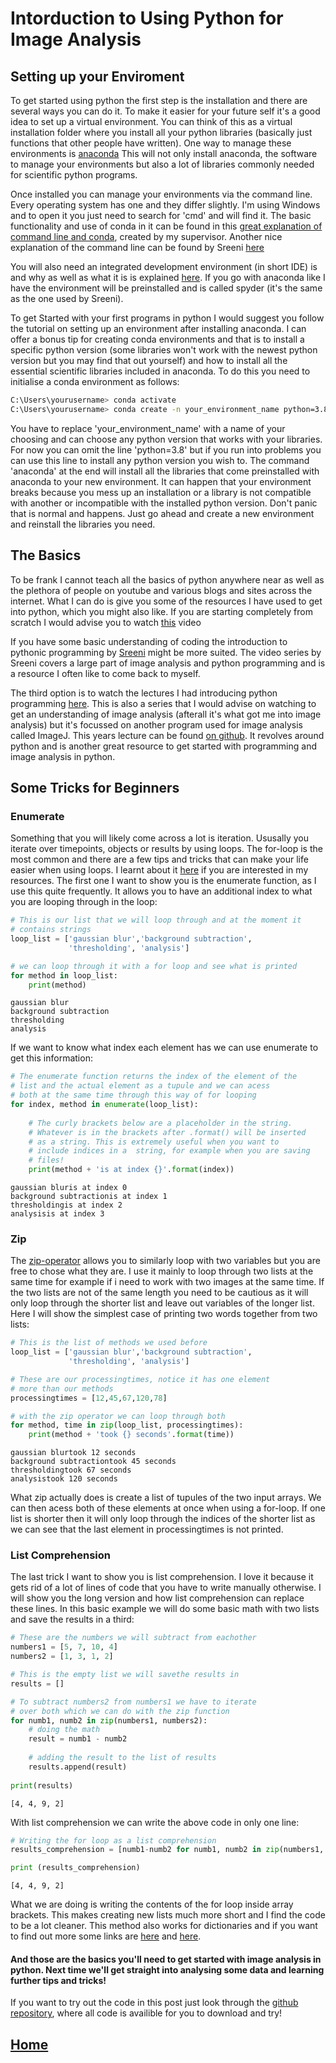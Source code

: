 
# Intorduction to Using Python for Image Analysis
## Setting up your Enviroment
To get started using python the first step is the installation and there are several ways you can do it. To make it easier for your future self it's a good idea to set up a virtual environment. You can think of this as a virtual installation folder where you install all your python libraries (basically just functions that other people have written).
One way to manage these environments is [anaconda](https://www.anaconda.com/products/individual)
This will not only install anaconda, the software to manage your environments but also a lot of libraries commonly needed for scientific python programs. 

Once installed you can manage your environments via the command line. Every operating system has one and they differ slightly.
I'm using Windows and to open it you just need to search for 'cmd' and will find it.
The basic functionality and use of conda in it can be found in this [great explanation of command line and conda](https://youtu.be/MOEPe9TGBK0?t=1161), created by my supervisor.
Another nice explanation of the command line can be found by Sreeni [here](https://www.youtube.com/watch?v=AzuajQnRuGI&list=PLZsOBAyNTZwbIjGnolFydAN33gyyGP7lT&index=5&ab_channel=DigitalSreeni) 

You will also need an integrated development environment (in short IDE) is and why as well as what it is is explained [here](https://www.youtube.com/watch?v=BxebisJKWBg&list=PLZsOBAyNTZwbIjGnolFydAN33gyyGP7lT&index=7&ab_channel=DigitalSreeniDigitalSreeni). If you go with anaconda like I have the environment will be preinstalled and is called spyder (it's the same as the one used by Sreeni).

To get Started with your first programs in python I would suggest you follow the tutorial on setting up an environment after installing anaconda. I can offer a bonus tip for creating conda environments and that is to install a specific python version (some libraries won't work with the newest python version but you may find that out yourself) and how to install all the essential scientific libraries included in anaconda. To do this you need to initialise a conda environment as follows:

```sh
C:\Users\yourusername> conda activate
C:\Users\yourusername> conda create -n your_environment_name python=3.8 anaconda 
```

You have to replace 'your_environment_name' with a name of your choosing and can choose any python version that works with your libraries. For now you can omit the line 'python=3.8' but if you run into problems you can use this line to install any python version you wish to. The command 'anaconda' at the end will install all the libraries that come preinstalled with anaconda to your new environment. It can happen that your environment breaks because you mess up an installation or a library is not compatible with another or incompatible with the installed python version. Don't panic that is normal and happens. Just go ahead and create a new environment and reinstall the libraries you need. 

## The Basics
To be frank I cannot teach all the basics of python anywhere near as well as the plethora of people on youtube and various blogs and sites across the internet. What I can do is give you some of the resources I have used to get into python, which you might also like. If you are starting completely from scratch I would advise you to watch [this](https://www.youtube.com/watch?v=rfscVS0vtbw&ab_channel=freeCodeCamp.org) video

If you have some basic understanding of coding the introduction to pythonic programming by [Sreeni](https://www.youtube.com/watch?v=qgJLeDPT8UM&list=PLZsOBAyNTZwbIjGnolFydAN33gyyGP7lT&index=6&ab_channel=DigitalSreeniDigitalSreeni) might be more suited. The video series by Sreeni covers a large part of image analysis and python programming and is a resource I often like to come back to myself. 

The third option is to watch the lectures I had introducing python programming [here](https://www.youtube.com/watch?v=MOEPe9TGBK0). This is also a series that I would advise on watching to get an understanding of image analysis (afterall it's what got me into image analysis) but it's focussed on another program used for image analysis called ImageJ. This years lecture can be found [on github](https://github.com/BiAPoL/Bio-image_Analysis_with_Python). It revolves around python and is another great resource to get started with programming and image analysis in python.

## Some Tricks for Beginners
### Enumerate
Something that you will likely come across a lot is iteration. Ususally you iterate over timepoints, objects or results by using loops. The for-loop is the most common and there are a few tips and tricks that can make your life easier when using loops. I learnt about it [here](https://realpython.com/python-enumerate/) if you are interested in my resources.
The first one I want to show you is the enumerate function, as I use this quite frequently. It allows you to have an additional index to what you are looping through in the loop:


```python
# This is our list that we will loop through and at the moment it 
# contains strings
loop_list = ['gaussian blur','background subtraction', 
             'thresholding', 'analysis']

# we can loop through it with a for loop and see what is printed
for method in loop_list:
    print(method)
```

    gaussian blur
    background subtraction
    thresholding
    analysis
    

If we want to know what index each element has we can use enumerate to get this information:


```python
# The enumerate function returns the index of the element of the 
# list and the actual element as a tupule and we can acess 
# both at the same time through this way of for looping
for index, method in enumerate(loop_list):
    
    # The curly brackets below are a placeholder in the string. 
    # Whatever is in the brackets after .format() will be inserted
    # as a string. This is extremely useful when you want to 
    # include indices in a  string, for example when you are saving
    # files! 
    print(method + 'is at index {}'.format(index))
```

    gaussian bluris at index 0
    background subtractionis at index 1
    thresholdingis at index 2
    analysisis at index 3
    
### Zip
The [zip-operator](https://www.w3schools.com/python/ref_func_zip.asp) allows you to similarly loop with two variables but you are free to chose what they are. I use it mainly to loop through two lists at the same time for example if i need to work with two images at the same time. If the two lists are not of the same length you need to be cautious as it will only loop through the shorter list and leave out variables of the longer list. Here I will show the simplest case of printing two words together from two lists:


```python
# This is the list of methods we used before
loop_list = ['gaussian blur','background subtraction', 
             'thresholding', 'analysis']

# These are our processingtimes, notice it has one element 
# more than our methods
processingtimes = [12,45,67,120,78]

# with the zip operator we can loop through both
for method, time in zip(loop_list, processingtimes):
    print(method + 'took {} seconds'.format(time))
```

    gaussian blurtook 12 seconds
    background subtractiontook 45 seconds
    thresholdingtook 67 seconds
    analysistook 120 seconds
    

What zip actually does is create a list of tupules of the two input arrays. We can then acess both of these elements at once when using a for-loop. If one list is shorter then it will only loop through the indices of the shorter list as we can see that the last element in processingtimes is not printed.

### List Comprehension
The last trick I want to show you is list comprehension. I love it because it gets rid of a lot of lines of code that you have to write manually otherwise. I will show you the long version and how list comprehension can replace these lines. In this basic example we will do some basic math with two lists  and save the results in a third:


```python
# These are the numbers we will subtract from eachother
numbers1 = [5, 7, 10, 4]
numbers2 = [1, 3, 1, 2]

# This is the empty list we will savethe results in
results = []

# To subtract numbers2 from numbers1 we have to iterate 
# over both which we can do with the zip function
for numb1, numb2 in zip(numbers1, numbers2):
    # doing the math
    result = numb1 - numb2
    
    # adding the result to the list of results
    results.append(result)
    
print(results)
```

    [4, 4, 9, 2]
    

With list comprehension we can write the above code in only one line:


```python
# Writing the for loop as a list comprehension
results_comprehension = [numb1-numb2 for numb1, numb2 in zip(numbers1, numbers2)]

print (results_comprehension)
```

    [4, 4, 9, 2]
    

What we are doing is writing the contents of the for loop inside array brackets. This makes creating new lists much more short  and I find the code to be a lot cleaner. This method also works for dictionaries and if you want to find out more some links are [here](https://www.w3schools.com/python/python_lists_comprehension.asp) and [here](https://stackoverflow.com/questions/5352546/extract-subset-of-key-value-pairs-from-python-dictionary-object).

#### And those are the basics you'll need to get started with image analysis in python. Next time we'll get straight into analysing some data and learning further tips and tricks!
If you want to try out the code in this post just look through the [github repository](https://biapol.github.io/blog/ryan_data), where all code is availible for you to download and try!

## [Home](https://biapol.github.io/blog/ryan_savill)
